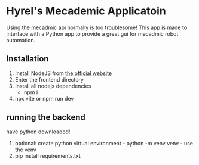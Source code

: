 # Hyrel's Mecademic Applicatoin 
Using the mecadmic api normally is too troublesome! This app is made to interface with a Python app to provide a great gui for mecadmic robot automation.

## Installation

1) Install NodeJS from [the official website](https://nodejs.org/en/download)
2) Enter the frontend directory
3) Install all nodejs dependencies
    - npm i  
4) npx vite or npm run dev


## running the backend
have python downloaded!
1) optional: create python virtual environment
        - python -m venv venv
        - use the venv
2) pip install requirements.txt